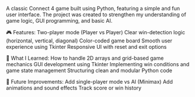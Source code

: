 A classic Connect 4 game built using Python, featuring a simple and fun user interface. The project was created to strengthen my understanding of game logic, GUI programming, and basic AI.

🎮 Features:
Two-player mode (Player vs Player)
Clear win-detection logic (horizontal, vertical, diagonal)
Color-coded game board
Smooth user experience using Tkinter
Responsive UI with reset and exit options

🧠 What I Learned:
How to handle 2D arrays and grid-based game mechanics
GUI development using Tkinter
Implementing win conditions and game state management
Structuring clean and modular Python code

🚀 Future Improvements:
Add single-player mode vs AI (Minimax)
Add animations and sound effects
Track score or win history
